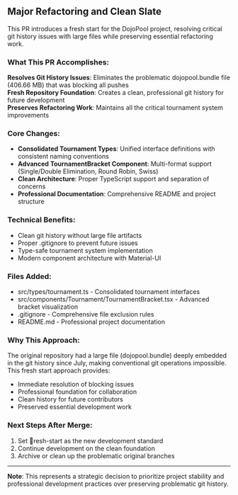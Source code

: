 ##  **Major Refactoring and Clean Slate**

This PR introduces a fresh start for the DojoPool project, resolving critical git history issues with large files while preserving essential refactoring work.

### **What This PR Accomplishes:**
 **Resolves Git History Issues**: Eliminates the problematic dojopool.bundle file (406.66 MB) that was blocking all pushes  
 **Fresh Repository Foundation**: Creates a clean, professional git history for future development  
 **Preserves Refactoring Work**: Maintains all the critical tournament system improvements  

### **Core Changes:**
- **Consolidated Tournament Types**: Unified interface definitions with consistent naming conventions
- **Advanced TournamentBracket Component**: Multi-format support (Single/Double Elimination, Round Robin, Swiss)
- **Clean Architecture**: Proper TypeScript support and separation of concerns
- **Professional Documentation**: Comprehensive README and project structure

### **Technical Benefits:**
- Clean git history without large file artifacts
- Proper .gitignore to prevent future issues
- Type-safe tournament system implementation
- Modern component architecture with Material-UI

### **Files Added:**
- src/types/tournament.ts - Consolidated tournament interfaces
- src/components/Tournament/TournamentBracket.tsx - Advanced bracket visualization
- .gitignore - Comprehensive file exclusion rules
- README.md - Professional project documentation

### **Why This Approach:**
The original repository had a large file (dojopool.bundle) deeply embedded in the git history since July, making conventional git operations impossible. This fresh start approach provides:
- Immediate resolution of blocking issues
- Professional foundation for collaboration
- Clean history for future contributors
- Preserved essential development work

### **Next Steps After Merge:**
1. Set resh-start as the new development standard
2. Continue development on the clean foundation
3. Archive or clean up the problematic original branches

---

**Note**: This represents a strategic decision to prioritize project stability and professional development practices over preserving problematic git history.
